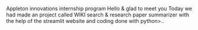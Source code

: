 Appleton innovations internship program
 Hello & glad to meet you
Today  we had made an project called WIKI search & research paper summarizer with the help of the streamlit website and coding done with python>..
